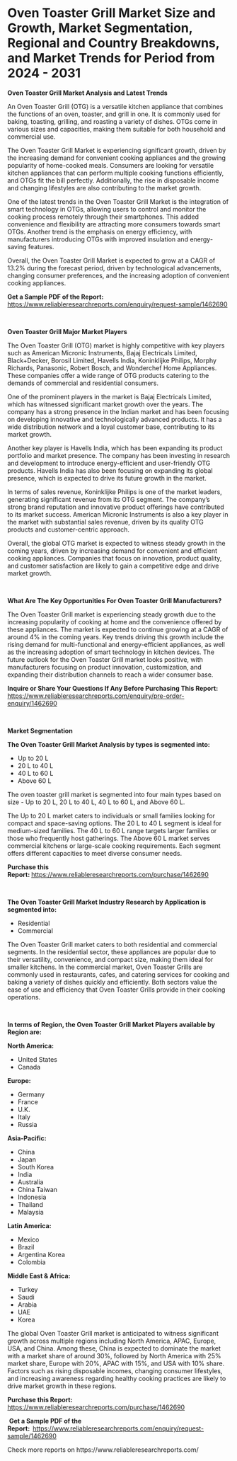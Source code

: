 <p><h1>Oven Toaster Grill Market Size and Growth, Market Segmentation, Regional and Country Breakdowns, and Market Trends for Period from 2024 -  2031</h1></p><p><strong>Oven Toaster Grill Market Analysis and Latest Trends</strong></p>
<p><p>An Oven Toaster Grill (OTG) is a versatile kitchen appliance that combines the functions of an oven, toaster, and grill in one. It is commonly used for baking, toasting, grilling, and roasting a variety of dishes. OTGs come in various sizes and capacities, making them suitable for both household and commercial use.</p><p>The Oven Toaster Grill Market is experiencing significant growth, driven by the increasing demand for convenient cooking appliances and the growing popularity of home-cooked meals. Consumers are looking for versatile kitchen appliances that can perform multiple cooking functions efficiently, and OTGs fit the bill perfectly. Additionally, the rise in disposable income and changing lifestyles are also contributing to the market growth.</p><p>One of the latest trends in the Oven Toaster Grill Market is the integration of smart technology in OTGs, allowing users to control and monitor the cooking process remotely through their smartphones. This added convenience and flexibility are attracting more consumers towards smart OTGs. Another trend is the emphasis on energy efficiency, with manufacturers introducing OTGs with improved insulation and energy-saving features.</p><p>Overall, the Oven Toaster Grill Market is expected to grow at a CAGR of 13.2% during the forecast period, driven by technological advancements, changing consumer preferences, and the increasing adoption of convenient cooking appliances.</p></p>
<p><strong>Get a Sample PDF of the Report:&nbsp;</strong> <a href="https://www.reliableresearchreports.com/enquiry/request-sample/1462690">https://www.reliableresearchreports.com/enquiry/request-sample/1462690</a></p>
<p>&nbsp;</p>
<p><strong>Oven Toaster Grill Major Market Players</strong></p>
<p><p>The Oven Toaster Grill (OTG) market is highly competitive with key players such as American Micronic Instruments, Bajaj Electricals Limited, Black+Decker, Borosil Limited, Havells India, Koninklijke Philips, Morphy Richards, Panasonic, Robert Bosch, and Wonderchef Home Appliances. These companies offer a wide range of OTG products catering to the demands of commercial and residential consumers.</p><p>One of the prominent players in the market is Bajaj Electricals Limited, which has witnessed significant market growth over the years. The company has a strong presence in the Indian market and has been focusing on developing innovative and technologically advanced products. It has a wide distribution network and a loyal customer base, contributing to its market growth.</p><p>Another key player is Havells India, which has been expanding its product portfolio and market presence. The company has been investing in research and development to introduce energy-efficient and user-friendly OTG products. Havells India has also been focusing on expanding its global presence, which is expected to drive its future growth in the market.</p><p>In terms of sales revenue, Koninklijke Philips is one of the market leaders, generating significant revenue from its OTG segment. The company’s strong brand reputation and innovative product offerings have contributed to its market success. American Micronic Instruments is also a key player in the market with substantial sales revenue, driven by its quality OTG products and customer-centric approach.</p><p>Overall, the global OTG market is expected to witness steady growth in the coming years, driven by increasing demand for convenient and efficient cooking appliances. Companies that focus on innovation, product quality, and customer satisfaction are likely to gain a competitive edge and drive market growth.</p></p>
<p>&nbsp;</p>
<p><strong>What Are The Key Opportunities For Oven Toaster Grill Manufacturers?</strong></p>
<p><p>The Oven Toaster Grill market is experiencing steady growth due to the increasing popularity of cooking at home and the convenience offered by these appliances. The market is expected to continue growing at a CAGR of around 4% in the coming years. Key trends driving this growth include the rising demand for multi-functional and energy-efficient appliances, as well as the increasing adoption of smart technology in kitchen devices. The future outlook for the Oven Toaster Grill market looks positive, with manufacturers focusing on product innovation, customization, and expanding their distribution channels to reach a wider consumer base.</p></p>
<p><strong>Inquire or Share Your Questions If Any Before Purchasing This Report:</strong> <a href="https://www.reliableresearchreports.com/enquiry/pre-order-enquiry/1462690">https://www.reliableresearchreports.com/enquiry/pre-order-enquiry/1462690</a></p>
<p>&nbsp;</p>
<p><strong>Market Segmentation</strong></p>
<p><strong>The Oven Toaster Grill Market Analysis by types is segmented into:</strong></p>
<p><ul><li>Up to 20 L</li><li>20 L to 40 L</li><li>40 L to 60 L</li><li>Above 60 L</li></ul></p>
<p><p>The oven toaster grill market is segmented into four main types based on size - Up to 20 L, 20 L to 40 L, 40 L to 60 L, and Above 60 L. </p><p>The Up to 20 L market caters to individuals or small families looking for compact and space-saving options. The 20 L to 40 L segment is ideal for medium-sized families. The 40 L to 60 L range targets larger families or those who frequently host gatherings. The Above 60 L market serves commercial kitchens or large-scale cooking requirements. Each segment offers different capacities to meet diverse consumer needs.</p></p>
<p><strong>Purchase this Report:&nbsp;</strong><a href="https://www.reliableresearchreports.com/purchase/1462690">https://www.reliableresearchreports.com/purchase/1462690</a></p>
<p>&nbsp;</p>
<p><strong>The Oven Toaster Grill Market Industry Research by Application is segmented into:</strong></p>
<p><ul><li>Residential</li><li>Commercial</li></ul></p>
<p><p>The Oven Toaster Grill market caters to both residential and commercial segments. In the residential sector, these appliances are popular due to their versatility, convenience, and compact size, making them ideal for smaller kitchens. In the commercial market, Oven Toaster Grills are commonly used in restaurants, cafes, and catering services for cooking and baking a variety of dishes quickly and efficiently. Both sectors value the ease of use and efficiency that Oven Toaster Grills provide in their cooking operations.</p></p>
<p>&nbsp;</p>
<p><strong>In terms of Region, the Oven Toaster Grill Market Players available by Region are:</strong></p>
<p>
    <p> <strong> North America: </strong>
        <ul>
            <li>United States</li>
            <li>Canada</li>
        </ul>
        </p> 
    <p> <strong> Europe: </strong>
        <ul>
            <li>Germany</li>
            <li>France</li>
            <li>U.K.</li>
            <li>Italy</li>
            <li>Russia</li>
        </ul>
        </p> 
    <p> <strong> Asia-Pacific: </strong>
        <ul>
            <li>China</li>
            <li>Japan</li>
            <li>South Korea</li>
            <li>India</li>
            <li>Australia</li>
            <li>China Taiwan</li>
            <li>Indonesia</li>
            <li>Thailand</li>
            <li>Malaysia</li>
        </ul>
        </p> 
    <p> <strong> Latin America: </strong>
        <ul>
            <li>Mexico</li>
            <li>Brazil</li>
            <li>Argentina Korea</li>
            <li>Colombia</li>
        </ul>
        </p> 
    <p> <strong> Middle East & Africa: </strong>
        <ul>
            <li>Turkey</li>
            <li>Saudi</li>
            <li>Arabia</li>
            <li>UAE</li>
            <li>Korea</li>
        </ul>
    </p>
    </p>
<p><p>The global Oven Toaster Grill market is anticipated to witness significant growth across multiple regions including North America, APAC, Europe, USA, and China. Among these, China is expected to dominate the market with a market share of around 30%, followed by North America with 25% market share, Europe with 20%, APAC with 15%, and USA with 10% share. Factors such as rising disposable incomes, changing consumer lifestyles, and increasing awareness regarding healthy cooking practices are likely to drive market growth in these regions.</p></p>
<p><strong>Purchase this Report: </strong><a href="https://www.reliableresearchreports.com/purchase/1462690">https://www.reliableresearchreports.com/purchase/1462690</a></p>
<p>&nbsp;<strong>Get a Sample PDF of the Report:&nbsp;&nbsp;</strong><a href="https://www.reliableresearchreports.com/enquiry/request-sample/1462690">https://www.reliableresearchreports.com/enquiry/request-sample/1462690</a></p>
<p><strong></strong></p>
<p>Check more reports on https://www.reliableresearchreports.com/</p>